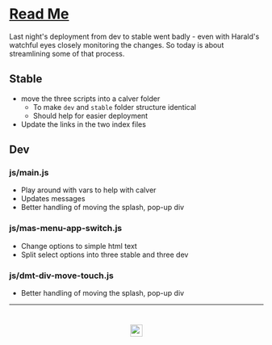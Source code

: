 
# [Read Me]( #README.md )


Last night's deployment from dev to stable went badly - even with Harald's watchful eyes closely monitoring the changes. So today is about streamlining some of that process.


## Stable

* move the three scripts into a calver folder
	* To make ```dev``` and ```stable``` folder structure identical
	* Should help for easier deployment
* Update the links in the two index files

## Dev



### js/main.js

* Play around with vars to help with calver
* Updates messages
* Better handling of moving the splash, pop-up div

### js/mas-menu-app-switch.js

* Change options to simple html text
* Split select options into three stable and three dev

### js/dmt-div-move-touch.js

* Better handling of moving the splash, pop-up div


***

# <center title="hello!" ><a href=javascript:window.scrollTo(0,0); style=text-decoration:none; > <img src="../../assets/spider.ico" height=24 > </a></center>
